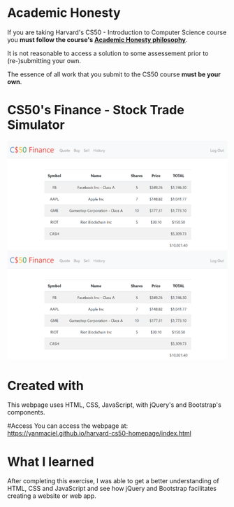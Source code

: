 # Academic Honesty
If you are taking Harvard's CS50 - Introduction to Computer Science course you **must follow the course's [Academic Honesty philosophy](https://cs50.harvard.edu/x/2021/honesty/)**.

It is not reasonable to access a solution to some assessement prior to (re-)submitting your own.

The essence of all work that you submit to the CS50 course **must be your own**. 

# CS50's Finance - Stock Trade Simulator
![](/finance_portfolio.png)
<img src="/finance_portfolio.png" width="700">

# Created with 
This webpage uses HTML, CSS, JavaScript, with jQuery's and Bootstrap's components.

#Access
You can access the webpage at: https://yanmaciel.github.io/harvard-cs50-homepage/index.html
  
# What I learned
After completing this exercise, I was able to get a better understanding of HTML, CSS and JavaScript and see how jQuery and Bootstrap facilitates creating a website or web app.



